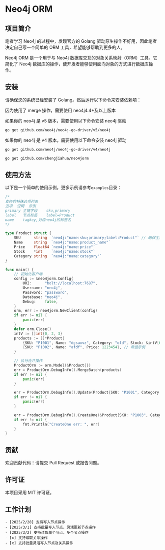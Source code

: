 # Neo4j ORM

## 项目简介

笔者学习 Neo4j 的过程中，发现官方的 Golang 驱动原生操作不好用，因此笔者决定自己写一个简单的 ORM 工具，希望能够帮助到更多的人。

Neo4j ORM 是一个用于与 Neo4j 数据库交互的对象关系映射（ORM）工具。它简化了 Neo4j 数据库的操作，使开发者能够使用面向对象的方式进行数据库操作。

## 安装

请确保您的系统已经安装了 Golang。然后运行以下命令来安装依赖项：

因为使用了 merge 操作，需要使用 neo4j4.4+及以上版本

如果你的 neo4j 是 v5 版本，需要使用以下命令安装 neo4j 驱动

```bash
go get github.com/neo4j/neo4j-go-driver/v5/neo4j
```

如果你的 neo4j 是 v4 版本，需要使用以下命令安装 neo4j 驱动

```bash
go get github.com/neo4j/neo4j-go-driver/v4/neo4j
```

```bash
go get github.com/chengjiahua/neo4jorm
```

## 使用方法

以下是一个简单的使用示例，更多示例请参考`examples`目录：

```go
/*
支持的特殊选项列表
选项	说明	示例
primary	主键字段	sku,primary
label	节点标签	label=Product
name    tagkey,对应neo4j的标签名
*/

type Product struct {
	SKU      string  `neo4j:"name:sku;primary;label:Product"` // 确保主键标签正确
	Name     string  `neo4j:"name:product_name"`
	Price    float64 `neo4j:"name:price"`
	Stock    *int    `neo4j:"name:stock"`
	Category string  `neo4j:"name:category"`
}

func main() {
	// 初始化客户端
	config := &neo4jorm.Config{
		URI:      "bolt://localhost:7687",
		Username: "neo4j",
		Password: "password",
		Database: "neo4j",
		Debug:    false,
	}
	orm, err := neo4jorm.NewClient(config)
	if err != nil {
		panic(err)
	}
	defer orm.Close()
	intV := []int{0, 2, 3}
	products := []*Product{
		{SKU: "P1001", Name: "dgsaxvz", Category: "old", Stock: &intV[0], Price: 111.99},
		{SKU: "P1002", Name: "afdf", Price: 1223454}, // 零值示例
	}

	// 执行合并操作
	ProductOrm := orm.Model(&Product{})
	err = ProductOrm.DebugInfo().MergeBatch(products)
	if err != nil {
		panic(err)
	}

	err = ProductOrm.DebugInfo().Update(Product{SKU: "P1001", Category: "new blance", Name: "cjh", Price: 100.99, Stock: &intV[2]})
	if err != nil {
		panic(err)
	}

	err = ProductOrm.DebugInfo().CreateOne(&Product{SKU: "P1003", Category: "test CreateOne", Name: "aaaa", Price: 0.99, Stock: &intV[1]})
	if err != nil {
		fmt.Println("CreateOne err: ", err)
	}
}

```

## 贡献

欢迎贡献代码！请提交 Pull Request 或报告问题。

## 许可证

本项目采用 MIT 许可证。

## 工作计划

```
- [2025/2/28] 支持写入节点操作
- [2025/3/1] 支持批量写入节点，灵活更新节点操作
- [2025/3/2] 支持读取单个节点，多个节点操作
- [x] 支持读取关系操作
- [x] 支持批量灵活写入节点及关系操作
```
